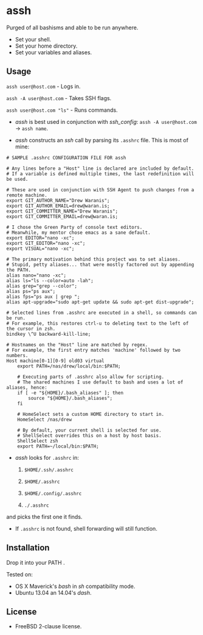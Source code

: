 assh
========

Purged of all bashisms and able to be run anywhere.

* Set your shell.
* Set your home directory.
* Set your variables and aliases.

Usage
-----

`assh user@host.com` - Logs in.

`assh -A user@host.com` - Takes SSH flags.

`assh user@host.com "ls"` - Runs commands.

* _assh_ is best used in conjunction with _ssh_config_: `assh -A user@host.com` -> `assh name`.

* _assh_ constructs an _ssh_ call by parsing its `.asshrc` file. This is most of mine:

~~~
# SAMPLE .asshrc CONFIGURATION FILE FOR assh

# Any lines before a "Host" line is declared are included by default.
# If a variable is defined multiple times, the last redefinition will be used.

# These are used in conjunction with SSH Agent to push changes from a remote machine.
export GIT_AUTHOR_NAME="Drew Waranis";
export GIT_AUTHOR_EMAIL=drew@waran.is;
export GIT_COMMITTER_NAME="Drew Waranis";
export GIT_COMMITTER_EMAIL=drew@waran.is;

# I chose the Green Party of console text editors.
# Meanwhile, my mentor chose emacs as a sane default.
export EDITOR="nano -xc";
export GIT_EDITOR="nano -xc";
export VISUAL="nano -xc";

# The primary motivation behind this project was to set aliases.
# Stupid, petty aliases... that were mostly factored out by appending the PATH.
alias nano="nano -xc";
alias ls="ls --color=auto -lah";
alias grep="grep --color";
alias ps="ps aux";
alias fps="ps aux | grep ";
alias apt-upgrade="sudo apt-get update && sudo apt-get dist-upgrade";

# Selected lines from .asshrc are executed in a shell, so commands can be run.
# For example, this restores ctrl-u to deleting text to the left of the cursor in zsh.
bindkey \^U backward-kill-line;

# Hostnames on the "Host" line are matched by regex.
# For example, the first entry matches 'machine' followed by two numbers.
Host machine[0-1][0-9] old03 virtual
	export PATH=/nas/drew/local/bin:$PATH;

	# Executing parts of .asshrc also allow for scripting.
	# The shared machines I use default to bash and uses a lot of aliases, hence:
	if [ -e "${HOME}/.bash_aliases" ]; then
		source "${HOME}/.bash_aliases";
	fi

	# HomeSelect sets a custom HOME directory to start in.
	HomeSelect /nas/drew

	# By default, your current shell is selected for use.
	# ShellSelect overrides this on a host by host basis.
	ShellSelect zsh
	export PATH=~/local/bin:$PATH;

~~~

* _assh_ looks for `.asshrc` in:

  1. `$HOME/.ssh/.asshrc`

  2. `$HOME/.asshrc`

  3. `$HOME/.config/.asshrc`

  4. `./.asshrc`

and picks the first one it finds.

* If `.asshrc` is not found, shell forwarding will still function.

Installation
------------

Drop it into your PATH .

Tested on:

* OS X Maverick's _bash_ in _sh_ compatibility mode.
* Ubuntu 13.04 an 14.04's _dash_.

License
------------

* FreeBSD 2-clause license.
